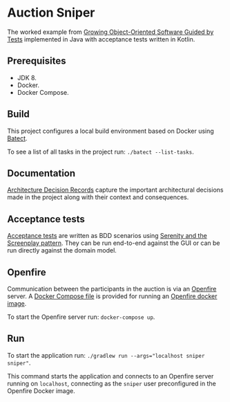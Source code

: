 # Auction Sniper

The worked example from [Growing Object-Oriented Software Guided by Tests][goos]
implemented in Java with acceptance tests written in Kotlin.

[goos]: http://www.growing-object-oriented-software.com

## Prerequisites

- JDK 8.
- Docker.
- Docker Compose.

## Build

This project configures a local build environment based on Docker using [Batect][].

To see a list of all tasks in the project run: `./batect --list-tasks`.

[batect]: https://batect.dev

## Documentation

[Architecture Decision Records](doc/adr) capture the important architectural
decisions made in the project along with their context and consequences.

## Acceptance tests

[Acceptance tests][features] are written as BDD scenarios using [Serenity and the Screenplay pattern][serenity].
They can be run end-to-end against the GUI or can be run directly against the domain model.

[features]: src/acceptanceTest/kotlin/test/auctionsniper/features
[serenity]: http://serenity-bdd.info/docs/articles/screenplay-tutorial.html

## Openfire

Communication between the participants in the auction is via an [Openfire][] server.
A [Docker Compose file][dc_file] is provided for running an [Openfire docker image][of_image].

To start the Openfire server run: `docker-compose up`.

[openfire]: http://www.igniterealtime.org/projects/openfire
[dc_file]: docker-compose.yml
[of_image]: https://github.com/rwardle/openfire-goos

## Run

To start the application run: `./gradlew run --args="localhost sniper sniper"`.

This command starts the application and connects to an Openfire server running on `localhost`,
connecting as the `sniper` user preconfigured in the Openfire Docker image.
